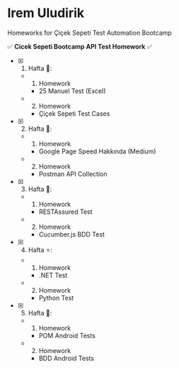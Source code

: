 # Irem Uludirik 

Homeworks for Çiçek Sepeti Test Automation Bootcamp

:white_check_mark: **Cicek Sepeti Bootcamp API Test Homework** :white_check_mark:

- [x] 1. Hafta :tada::
  - 1. Homework
      - 25 Manuel Test (Excel)
  - 2. Homework
      - Çiçek Sepeti Test Cases
   &nbsp;
      
- [x] 2. Hafta 🌻:
  - 1. Homework
      - Google Page Speed Hakkında (Medium)
  - 2. Homework
      - Postman API Collection
 &nbsp;
      
- [x] 3. Hafta :hibiscus::
  - 1. Homework
      - RESTAssured Test
  - 2. Homework
      - Cucumber.js BDD Test
   &nbsp;
  
- [x] 4. Hafta :star::
  - 1. Homework
      - .NET Test
  - 2. Homework
      - Python Test
   &nbsp;
  
- [x] 5. Hafta :space_invader::
  - 1. Homework
      - POM Android Tests
  - 2. Homework
      - BDD Android Tests
 &nbsp;
      

